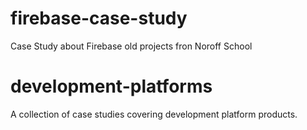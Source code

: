 # firebase-case-study

Case Study about Firebase old projects fron Noroff School

# development-platforms

A collection of case studies covering development platform products.
